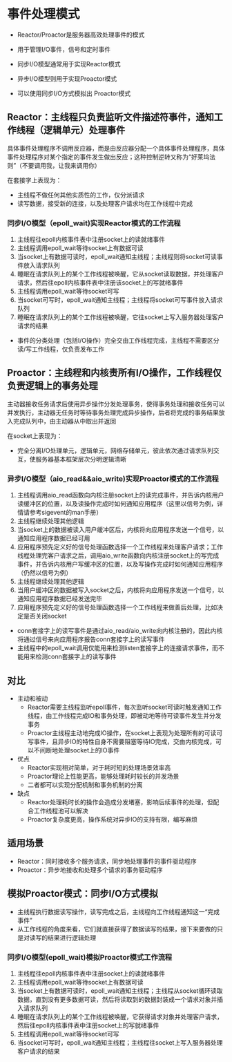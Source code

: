 # 事件处理模式
* Reactor/Proactor是服务器高效处理事件的模式
* 用于管理I/O事件，信号和定时事件
  
* 同步I/O模型通常用于实现Reactor模式
* 异步I/O模型则用于实现Proactor模式
* 可以使用同步I/O方式模拟出 Proactor模式
  
## Reactor：主线程只负责监听文件描述符事件，通知工作线程（逻辑单元）处理事件
具体事件处理程序不调用反应器，而是由反应器分配一个具体事件处理程序，具体事件处理程序对某个指定的事件发生做出反应；这种控制逆转又称为“好莱坞法则”（不要调用我，让我来调用你）
  
在套接字上表现为：
* 主线程不做任何其他实质性的工作，仅分派请求
* 读写数据，接受新的连接，以及处理客户请求均在工作线程中完成
  
### 同步I/O模型（epoll_wait)实现Reactor模式的工作流程
1. 主线程往epoll内核事件表中注册socket上的读就绪事件
2. 主线程调用epoll_wait等待socket上有数据可读
3. 当socket上有数据可读时，epoll_wait通知主线程；主线程则将socket可读事件放入请求队列
4. 睡眠在请求队列上的某个工作线程被唤醒，它从socket读取数据，并处理客户请求，然后往epoll内核事件表中注册该socket上的写就绪事件
5. 主线程调用epoll_wait等待socket可写
6. 当socket可写时，epoll_wait通知主线程；主线程将socket可写事件放入请求队列
7. 睡眠在请求队列上的某个工作线程被唤醒，它往socket上写入服务器处理客户请求的结果 
  
* 事件的分类处理（包括I/O操作）完全交由工作线程完成，主线程不需要区分读/写工作线程，仅负责发布工作
## Proactor：主线程和内核责所有I/O操作，工作线程仅负责逻辑上的事务处理
主动器接收任务请求后使用异步操作分发处理事务，使得事务处理和接收任务可以并发执行，主动器无任务时等待事务处理完成异步操作，后者将完成的事务结果放入完成队列中，由主动器从中取出并返回
   
在socket上表现为：
* 完全分离I/O处理单元，逻辑单元，网络存储单元，彼此依次通过请求队列交互，使服务器基本框架层次分明逻辑清晰
  
### 异步I/O模型（aio_read&&aio_write)实现Proactor模式的工作流程
1. 主线程调用aio_read函数向内核注册socket上的读完成事件，并告诉内核用户读缓冲区的位置，以及读操作完成时如何通知应用程序（这里以信号为例，详情请参考sigevent的man手册） 
2. 主线程继续处理其他逻辑
3. 当socket上的数据被读入用户缓冲区后，内核将向应用程序发送一个信号，以通知应用程序数据已经可用
4. 应用程序预先定义好的信号处理函数选择一个工作线程来处理客户请求；工作线程处理完客户请求之后，调用aio_write函数向内核注册socket上的写完成事件，并告诉内核用户写缓冲区的位置，以及写操作完成时如何通知应用程序（仍然以信号为例）
5. 主线程继续处理其他逻辑
6. 当用户缓冲区的数据被写入socket之后，内核将向应用程序发送一个信号，以通知应用程序数据已经发送完毕
7. 应用程序预先定义好的信号处理函数选择一个工作线程来做善后处理，比如决定是否关闭socket
  
* conn套接字上的读写事件是通过aio_read/aio_write向内核注册的，因此内核将通过信号来向应用程序报告conn套接字上的读写事件
* 主线程中的epoll_wait调用仅能用来检测listen套接字上的连接请求事件，而不能用来检测conn套接字上的读写事件
  
## 对比
* 主动和被动
	* Reactor需要主线程监听epoll事件，每次监听socket可读时触发通知工作线程，由工作线程完成IO和事务处理，即被动地等待可读事件发生并分发事务
	* Proactor主线程主动地完成IO操作，在socket上表现为处理所有的可读可写事件，且异步IO的特性自身不需要阻塞等待IO完成，交由内核完成，可以不间断地处理socket上的IO事件
* 优点
	* Reactor实现相对简单，对于耗时短的处理场景效率高
	* Proactor理论上性能更高，能够处理耗时较长的并发场景
	* 二者都可以实现分配机制和事务机制的分离
* 缺点
	* Reactor处理耗时长的操作会造成分发堵塞，影响后续事件的处理，但配合工作线程池可以解决
	* Proactor复杂度更高，操作系统对异步IO的支持有限，编写麻烦

## 适用场景
* Reactor：同时接收多个服务请求，同步地处理事件的事件驱动程序
* Proactor：异步地接收和处理多个请求的事务驱动程序

## 模拟Proactor模式：同步I/O方式模拟
* 主线程执行数据读写操作，读写完成之后，主线程向工作线程通知这一“完成事件”
* 从工作线程的角度来看，它们就直接获得了数据读写的结果，接下来要做的只是对读写的结果进行逻辑处理
  

### 同步I/O模型(epoll_wait)模拟Proactor模式工作流程
1. 主线程往epoll内核事件表中注册socket上的读就绪事件
2. 主线程调用epoll_wait等待socket上有数据可读
3. 当socket上有数据可读时，epoll_wait通知主线程；主线程从socket循环读取数据，直到没有更多数据可读，然后将读取到的数据封装成一个请求对象并插入请求队列
4. 睡眠在请求队列上的某个工作线程被唤醒，它获得请求对象并处理客户请求，然后往epoll内核事件表中注册socket上的写就绪事件
5. 主线程调用epoll_wait等待socket可写
6. 当socket可写时，epoll_wait通知主线程；主线程往socket上写入服务器处理客户请求的结果
